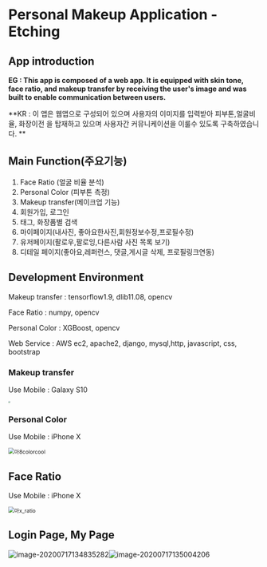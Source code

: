 # Personal Makeup Application - Etching

## App introduction

**EG : This app is composed of a web app. It is equipped with skin tone, face ratio, and makeup transfer by receiving the user's image and was built to enable communication between users.**

**KR : 이 앱은 웹앱으로 구성되어 있으며 사용자의 이미지를 입력받아 피부톤,얼굴비율, 화장이전 을 탑재하고 있으며 사용자간 커뮤니케이션을 이룰수 있도록 구축하였습니다. **

## Main Function(주요기능)

1. Face Ratio (얼굴 비율 분석)
2. Personal Color (피부톤 측정)
3. Makeup transfer(메이크업 기능)
4. 회원가입, 로그인
5. 태그, 화장품별 검색
6. 마이페이지(내사진, 좋아요한사진,회원정보수정,프로필수정)
7. 유저페이지(팔로우,팔로잉,다른사람 사진 목록 보기)
8. 디테일 페이지(좋아요,레퍼런스, 댓글,게시글 삭제, 프로필링크연동)



## Development Environment

Makeup transfer : tensorflow1.9, dlib11.08, opencv

Face Ratio : numpy, opencv

Personal Color : XGBoost, opencv

Web Service : AWS ec2, apache2, django, mysql,http, javascript, css, bootstrap



### Makeup transfer

Use Mobile : Galaxy S10

<img src="https://github.com/roche-MH/etching/blob/master/Mobile_image/%EA%B0%A4_MT.gif?raw=true" style="zoom:25%;"/>

### Personal Color

Use Mobile : iPhone X

<img src="https://github.com/roche-MH/etching/blob/master/Mobile_image/%EC%95%84x_Color.gif?raw=true" alt="아8colorcool" style="zoom:75%;" />

## Face Ratio

Use Mobile : iPhone X

<img src="https://github.com/roche-MH/etching/blob/master/Mobile_image/%EC%95%84x_ratio.gif?raw=true" alt="아x_ratio" style="zoom:75%;" />

## Login Page, My Page

![image-20200717134835282](C:\Users\s_m04\AppData\Roaming\Typora\typora-user-images\image-20200717134835282.png)![image-20200717135004206](C:\Users\s_m04\AppData\Roaming\Typora\typora-user-images\image-20200717135004206.png)